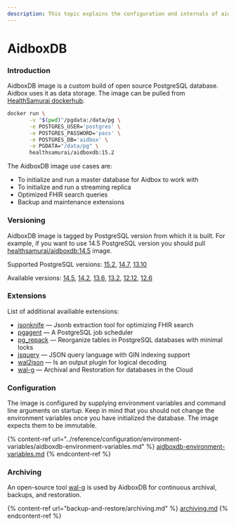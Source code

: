 ```yaml
---
description: This topic explains the configuration and internals of aidboxdb image
---
```


# AidboxDB

### Introduction

AidboxDB image is a custom build of open source PostgreSQL database. Aidbox uses it as data storage. The image can be pulled from [HealthSamurai dockerhub](https://hub.docker.com/r/healthsamurai/aidboxdb/tags?page=1\&ordering=last\_updated).&#x20;

```bash
docker run \
       -v "$(pwd)"/pgdata:/data/pg \
       -e POSTGRES_USER='postgres' \
       -e POSTGRES_PASSWORD='pass' \
       -e POSTGRES_DB='aidbox' \
       -e PGDATA="/data/pg" \
       healthsamurai/aidboxdb:15.2
```

The AidboxDB image use cases are:

* To initialize and run a master database for Aidbox to work with
* To initialize and run a streaming replica
* Optimized FHIR search queries
* Backup and maintenance extensions

### Versioning

AidboxDB image is tagged by PostgreSQL version from which it is built. For example, if you want to use 14.5 PostgreSQL version you should pull [healthsamurai/aidboxdb:14.5](https://hub.docker.com/layers/healthsamurai/aidboxdb/14.5/images/sha256-24accc760960f6abed0f9b2d2382712e5b98aa382403887e24408f0f0fdcf58d?context=repo) image.

Supported PostgreSQL versions: [15.2](https://hub.docker.com/layers/healthsamurai/aidboxdb/15.2/images/sha256-0cacd32c5a8137bc5f0b216b1cc525c5aae7e79b8adf347a5d462961fb25bd2b?context=explore), [14.7](https://hub.docker.com/layers/healthsamurai/aidboxdb/14.7/images/sha256-7af93eca31ee9f059f4083210c272d412c5379c8b3f9fdc070f5b4907049ddd8?context=explore), [13.10](https://hub.docker.com/layers/healthsamurai/aidboxdb/13.10/images/sha256-b6f88a0a75f619222a62945eda150099a80ec725a01336a87e90e9445156a23c?context=explore)

Available versions: [14.5](https://hub.docker.com/layers/healthsamurai/aidboxdb/14.5/images/sha256-d0e8d9a51028e54fc72d4ea848c972a66d6d30cb04538fe05bee32a0b7c0b486?context=explore), [14.2](https://hub.docker.com/layers/healthsamurai/aidboxdb/14.2/images/sha256-770eb8be3d51fa7c9829ab40c51588833ab91b613894cf80dc7b633f934a890e?context=repo), [13.6](https://hub.docker.com/layers/healthsamurai/aidboxdb/13.6/images/sha256-49097e7fb0d60798dbdfe4a3ba31dc324abe232e399a78a487ab91dbd892e2c1?context=repo), [13.2](https://hub.docker.com/layers/healthsamurai/aidboxdb/13.2/images/sha256-31294389f0339edeff3926ce0f27c856194f6e934ac744af5aa776b1f675dfe1?context=repo), [12.12](https://hub.docker.com/layers/healthsamurai/aidboxdb/12.12/images/sha256-8a898079a8dc3f9a46a652632450738cd1e88f340838fef8f2bc7101d1ab3e00?context=repo), [12.6](https://hub.docker.com/layers/healthsamurai/aidboxdb/12.6/images/sha256-2a4fc68fc80c0f6e48ddd06b4dcd8a1cab72f2ab13968cc37b06fd2a53e85070?context=repo)

### Extensions

List of additional availiable extensions:

* [jsonknife](https://github.com/niquola/jsonknife) — Jsonb extraction tool for optimizing FHIR search
* [pgagent](https://github.com/pgadmin-org/pgagent) — A PostgreSQL job scheduler &#x20;
* [pg\_repack](https://github.com/reorg/pg\_repack) — Reorganize tables in PostgreSQL databases with minimal locks&#x20;
* [jsquery](https://github.com/postgrespro/jsquery) — JSON query language with GIN indexing support
* [wal2json](https://github.com/eulerto/wal2json) — Is an output plugin for logical decoding
* [wal-g](https://github.com/wal-g/wal-g) — Archival and Restoration for databases in the Cloud

### Configuration

The image is configured by supplying environment variables and command line arguments on startup. Keep in mind that you should not change the environment variables once you have initialized the database. The image expects them to be immutable.

{% content-ref url="../reference/configuration/environment-variables/aidboxdb-environment-variables.md" %}
[aidboxdb-environment-variables.md](../reference/configuration/environment-variables/aidboxdb-environment-variables.md)
{% endcontent-ref %}

### Archiving

An open-source tool [wal-g](https://github.com/wal-g/wal-g) is used by AidboxDB for continuous archival, backups, and restoration.

{% content-ref url="backup-and-restore/archiving.md" %}
[archiving.md](backup-and-restore/archiving.md)
{% endcontent-ref %}
